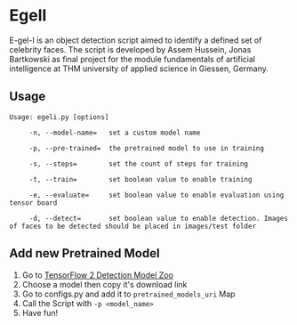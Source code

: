 # EgelI

E-gel-I is an object detection script aimed to identify a defined set of celebrity faces.
The script is developed by Assem Hussein, Jonas Bartkowski as final project for the
module fundamentals of artificial intelligence at THM university of applied science in Giessen, Germany.

## Usage

```
Usage: egeli.py [options]

	 -n, --model-name= 	 set a custom model name

	 -p, --pre-trained=	 the pretrained model to use in training

	 -s, --steps=      	 set the count of steps for training

	 -t, --train=      	 set boolean value to enable training

	 -e, --evaluate=   	 set boolean value to enable evaluation using tensor board

	 -d, --detect=     	 set boolean value to enable detection. Images of faces to be detected should be placed in images/test folder
```

## Add new Pretrained Model

1. Go to [TensorFlow 2 Detection Model Zoo](https://github.com/tensorflow/models/blob/master/research/object_detection/g3doc/tf2_detection_zoo.md)
1. Choose a model then copy it's download link
1. Go to configs.py and add it to `pretrained_models_uri` Map
1. Call the Script with `-p <model_name>`
1. Have fun!
